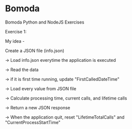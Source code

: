 # Bomoda

Bomoda Python and NodeJS Exercises

Exercise 1:

My idea - 

Create a JSON file (info.json) 

-> Load info.json everytime the application is executed 

-> Read the data 

-> if it is first time running, update "FirstCalledDateTime" 

-> Load every value from JSON file 

-> Calculate processing time, current calls, and lifetime calls 

-> Return a new JSON response 

-> When the application quit, reset "LifetimeTotalCalls" and "CurrentProcessStartTime"

